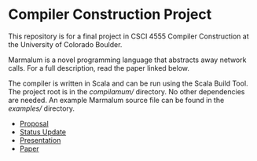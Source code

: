 # Compiler Construction Project

This repository is for a final project in CSCI 4555 Compiler Construction at the University of Colorado Boulder.

Marmalum is a novel programming language that abstracts away network calls. For a full description, read the paper linked below.

The compiler is written in Scala and can be run using the Scala Build Tool. The project root is in the _compilamum/_ directory. No other dependencies are needed. An example Marmalum source file can be found in the _examples/_ directory.

- [Proposal](proposal/proposal.md)
- [Status Update](status-update/status-update.md)
- [Presentation](presentation/presentation.pdf)
- [Paper](paper/paper.pdf)
